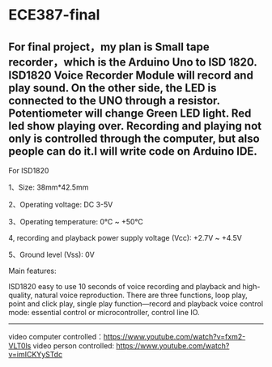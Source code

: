 # ECE387-final

For final project，my plan is Small tape recorder，which is the Arduino Uno to ISD 1820. ISD1820 Voice Recorder Module will record and play sound. On the other side, the LED is connected to the UNO through a resistor. Potentiometer will change Green LED light. Red led show playing over. Recording and playing not only is controlled through the computer, but also people can do it.I will write code on Arduino IDE.
----
For ISD1820

1、Size: 38mm*42.5mm

2、Operating voltage: DC 3-5V

3、Operating temperature: 0℃ ~ +50℃

4, recording and playback power supply voltage (Vcc): +2.7V ~ +4.5V

5、Ground level (Vss): 0V

Main features:

ISD1820 easy to use 10 seconds of voice recording and playback and high-quality, natural voice reproduction. There are three functions, loop play, point and click play, single play function—record and playback voice control mode: essential control or microcontroller, control line IO.

----
video computer controlled：https://www.youtube.com/watch?v=fxm2-VLT0ls
video person   controlled: https://www.youtube.com/watch?v=imICKYySTdc

